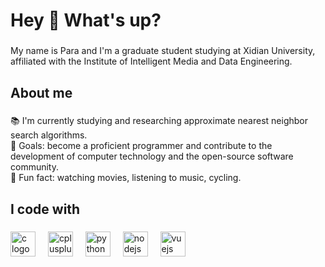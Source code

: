 <h1 align="left">Hey 👋 What's up?</h1>

###

<p align="left">My name is Para and I'm a graduate student studying at Xidian University, affiliated with the Institute of Intelligent Media and Data Engineering.</p>

###

<h2 align="left">About me</h2>

###

<p align="left">📚 I'm currently studying and researching approximate nearest neighbor search algorithms.<br>🎯 Goals: become a proficient programmer and contribute to the development of computer technology and the open-source software community.<br>🎲 Fun fact: watching movies, listening to music, cycling.</p>

###

<h2 align="left">I code with</h2>

###

<div align="left">
  <img src="https://cdn.jsdelivr.net/gh/devicons/devicon/icons/c/c-original.svg" height="40" alt="c logo"  />
  <img width="12" />
  <img src="https://cdn.jsdelivr.net/gh/devicons/devicon/icons/cplusplus/cplusplus-original.svg" height="40" alt="cplusplus logo"  />
  <img width="12" />
  <img src="https://cdn.jsdelivr.net/gh/devicons/devicon/icons/python/python-original.svg" height="40" alt="python logo"  />
  <img width="12" />
  <img src="https://cdn.jsdelivr.net/gh/devicons/devicon/icons/nodejs/nodejs-original.svg" height="40" alt="nodejs logo"  />
  <img width="12" />
  <img src="https://cdn.jsdelivr.net/gh/devicons/devicon/icons/vuejs/vuejs-original.svg" height="40" alt="vuejs logo"  />
</div>

###
